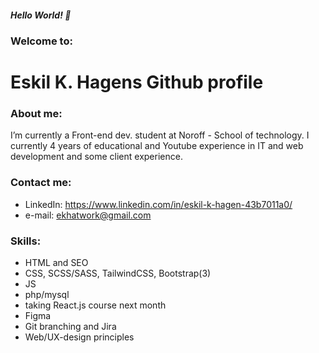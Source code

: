 ##### Hello World! 👋
### Welcome to:
# Eskil K. Hagens Github profile

### About me:
 I’m currently a Front-end dev. student at Noroff - School of technology. I currently 4 years of educational and Youtube experience in IT and web development and some client experience.

### Contact me:
- LinkedIn: https://www.linkedin.com/in/eskil-k-hagen-43b7011a0/
- e-mail: ekhatwork@gmail.com

### Skills:
- HTML and SEO
- CSS, SCSS/SASS, TailwindCSS, Bootstrap(3)
- JS
- php/mysql
- taking React.js course next month
- Figma
- Git branching and Jira
- Web/UX-design principles
